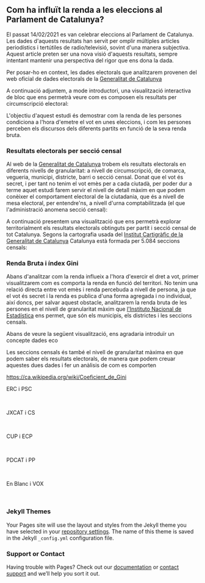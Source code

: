 ## Com ha influït la renda a les eleccions al Parlament de Catalunya?

El passat 14/02/2021 es van celebrar eleccions al Parlament de Catalunya. Les dades d'aquests resultats han servit per omplir múltiples articles periodístics i tertútiles de radio/televisió, sovint d'una manera subjectiva. Aquest article preten ser una nova visió d'aquests resultats, sempre intentant mantenir una perspectiva del rigor que ens dona la dada.

Per posar-ho en context, les dades electorals que analitzarem provenen del web oficial de dades electorals de la
[Generalitat de Catalunya](https://gencat.cat/eleccions/resultatsparlament2021/resultados/resumen/AUCI)

A continuació adjuntem, a mode introductori, una visualització interactiva de bloc que ens permetrà veure com es composen els resultats per circumscripció electoral:

<div class="flourish-embed flourish-election" data-src="visualisation/8237234"><script src="https://public.flourish.studio/resources/embed.js"></script></div>

L'objectiu d'aquest estudi és demostrar com la renda de les persones condiciona a l'hora d'emetre el vot en unes eleccions, i com les persones perceben els discursos dels diferents partits en funció de la seva renda bruta. 

### Resultats electorals per secció censal

Al web de la [Generalitat de Catalunya](https://gencat.cat/eleccions/resultatsparlament2021/resultados/resumen/AUCI) trobem els resultats electorals en diferents nivells de granularitat: a nivell de circumscripció, de comarca, vegueria, municipi, districte, barri o secció censal. Donat que el vot és secret, i per tant no tenim el vot emès per a cada ciutadà, per poder dur a terme aquet estudi farem servir el nivell de detall màxim en que podem conèixer el comportament electoral de la ciutadania, que és a nivell de mesa electoral, per entendre'ns, a nivell d'urna comptabilitzada (el que l'administració anomena secció censal):

A continuació presentem una visualització que ens permetrà explorar territorialment els resultats electorals obtinguts per partit i secció censal de tot Catalunya. Segons la cartografia usada del [Institut Cartigràfic de la Generalitat de Catalunya](https://www.icgc.cat/Descarregues/Cartografia-vectorial/Seccions-censals) Catalunya està formada per 5.084 seccions censals:

<div class="flourish-embed flourish-map" data-src="visualisation/8246354"><script src="https://public.flourish.studio/resources/embed.js"></script></div>


### Renda Bruta i índex Gini

Abans d'analitzar com la renda influeix a l'hora d'exercir el dret a vot, primer visualitzarem com es comporta la renda en funció del territori. No tenim una relació directa entre vot emès i renda percebuda a nivell de persona, ja que el vot és secret i la renda es publica d'una forma agregada i no individual, així doncs, per salvar aquest obstacle, analitzarem la renda bruta de les persones en el nivell de granularitat màxim que [l'Instituto Nacional de Estadística](https://www.ine.es/dynt3/inebase/es/index.htm?padre=7132) ens permet, que són els municipis, els districtes i les seccions censals. 

Abans de veure la següent visualització, ens agradaria introduïr un concepte
dades eco

Les seccions censals és també el nivell de granularitat màxima en que podem saber els resultats electorals, de manera que podem creuar aquestes dues dades i fer un anàlisis de com es comporten

https://ca.wikipedia.org/wiki/Coeficient_de_Gini

<div class="flourish-embed flourish-map" data-src="visualisation/8246723"><script src="https://public.flourish.studio/resources/embed.js"></script></div>



ERC  i PSC 
<div class="flourish-embed flourish-scatter" data-src="visualisation/8247441" style="width:48%; display: inline-block; vertical-align: top;"><script src="https://public.flourish.studio/resources/embed.js"></script></div>
<div class="flourish-embed flourish-scatter" data-src="visualisation/8247395" style="width:48%; display: inline-block; vertical-align: top;"><script src="https://public.flourish.studio/resources/embed.js"></script></div>

JXCAT i CS

<div class="flourish-embed flourish-scatter" data-src="visualisation/8247464" style="width:48%; display: inline-block; vertical-align: top;"><script src="https://public.flourish.studio/resources/embed.js"></script></div>
<div class="flourish-embed flourish-scatter" data-src="visualisation/8247488" style="width:48%; display: inline-block; vertical-align: top;"><script src="https://public.flourish.studio/resources/embed.js"></script></div>

CUP i ECP

<div class="flourish-embed flourish-scatter" data-src="visualisation/8247508" style="width:48%; display: inline-block; vertical-align: top;"><script src="https://public.flourish.studio/resources/embed.js"></script></div>
<div class="flourish-embed flourish-scatter" data-src="visualisation/8247529" style="width:48%; display: inline-block; vertical-align: top;"><script src="https://public.flourish.studio/resources/embed.js"></script></div>

PDCAT i PP

<div class="flourish-embed flourish-scatter" data-src="visualisation/8246909" style="width:48%; display: inline-block; vertical-align: top;"><script src="https://public.flourish.studio/resources/embed.js"></script></div>
<div class="flourish-embed flourish-scatter" data-src="visualisation/8247352" style="width:48%; display: inline-block; vertical-align: top;"><script src="https://public.flourish.studio/resources/embed.js"></script></div>

En Blanc i VOX

<div class="flourish-embed flourish-scatter" data-src="visualisation/8247579" style="width:48%; display: inline-block; vertical-align: top;"><script src="https://public.flourish.studio/resources/embed.js"></script></div>
<div class="flourish-embed flourish-scatter" data-src="visualisation/8247563" style="width:48%; display: inline-block; vertical-align: top;"><script src="https://public.flourish.studio/resources/embed.js"></script></div>

### Jekyll Themes

Your Pages site will use the layout and styles from the Jekyll theme you have selected in your [repository settings](https://github.com/jordipuiggros/UOC/settings/pages). The name of this theme is saved in the Jekyll `_config.yml` configuration file.

### Support or Contact

Having trouble with Pages? Check out our [documentation](https://docs.github.com/categories/github-pages-basics/) or [contact support](https://support.github.com/contact) and we’ll help you sort it out.

